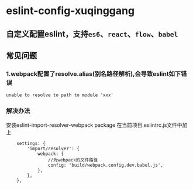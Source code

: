 # eslint-config-xuqinggang

## 自定义配置eslint，支持`es6`、`react`、`flow`、`babel`

## 常见问题

### 1.webpack配置了resolve.alias(别名路径解析),会导致eslint如下错误
`unable to resolve to path to module 'xxx'`

### 解决办法
安装eslint-import-resolver-webpack package
在当前项目.eslintrc.js文件中加上

```
    settings: {
        'import/resolver': {
            webpack: {
                //为webpack的文件路径
                config: 'build/webpack.config.dev.babel.js',
            },
        },
    },

```
